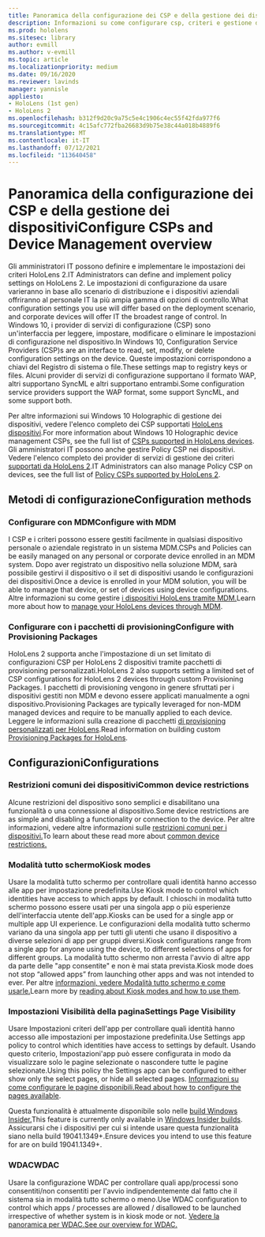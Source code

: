 ```yaml
---
title: Panoramica della configurazione dei CSP e della gestione dei dispositivi
description: Informazioni su come configurare csp, criteri e gestione dei dispositivi usando la gestione dei dispositivi mobili e i pacchetti di provisioning.
ms.prod: hololens
ms.sitesec: library
author: evmill
ms.author: v-evmill
ms.topic: article
ms.localizationpriority: medium
ms.date: 09/16/2020
ms.reviewer: lavinds
manager: yannisle
appliesto:
- HoloLens (1st gen)
- HoloLens 2
ms.openlocfilehash: b312f9d20c9a75c5e4c1906c4ec55f42fda977f6
ms.sourcegitcommit: 4c15afc772fba26683d9b75e38c44a018b4889f6
ms.translationtype: MT
ms.contentlocale: it-IT
ms.lasthandoff: 07/12/2021
ms.locfileid: "113640458"
---
```

# <a name="configure-csps-and-device-management-overview"></a><span data-ttu-id="c1168-103">Panoramica della configurazione dei CSP e della gestione dei dispositivi</span><span class="sxs-lookup"><span data-stu-id="c1168-103">Configure CSPs and Device Management overview</span></span>

<span data-ttu-id="c1168-104">Gli amministratori IT possono definire e implementare le impostazioni dei criteri HoloLens 2.</span><span class="sxs-lookup"><span data-stu-id="c1168-104">IT Administrators can define and implement policy settings on HoloLens 2.</span></span> <span data-ttu-id="c1168-105">Le impostazioni di configurazione da usare varieranno in base allo scenario di distribuzione e i dispositivi aziendali offriranno al personale IT la più ampia gamma di opzioni di controllo.</span><span class="sxs-lookup"><span data-stu-id="c1168-105">What configuration settings you use will differ based on the deployment scenario, and corporate devices will offer IT the broadest range of control.</span></span> <span data-ttu-id="c1168-106">In Windows 10, i provider di servizi di configurazione (CSP) sono un'interfaccia per leggere, impostare, modificare o eliminare le impostazioni di configurazione nel dispositivo.</span><span class="sxs-lookup"><span data-stu-id="c1168-106">In Windows 10, Configuration Service Providers (CSP)s are an interface to read, set, modify, or delete configuration settings on the device.</span></span> <span data-ttu-id="c1168-107">Queste impostazioni corrispondono a chiavi del Registro di sistema o file.</span><span class="sxs-lookup"><span data-stu-id="c1168-107">These settings map to registry keys or files.</span></span> <span data-ttu-id="c1168-108">Alcuni provider di servizi di configurazione supportano il formato WAP, altri supportano SyncML e altri supportano entrambi.</span><span class="sxs-lookup"><span data-stu-id="c1168-108">Some configuration service providers support the WAP format, some support SyncML, and some support both.</span></span>

<span data-ttu-id="c1168-109">Per altre informazioni sui Windows 10 Holographic di gestione dei dispositivi, vedere l'elenco completo dei CSP supportati [HoloLens dispositivi](/windows/client-management/mdm/configuration-service-provider-reference#hololens).</span><span class="sxs-lookup"><span data-stu-id="c1168-109">For more information about Windows 10 Holographic device management CSPs, see the full list of [CSPs supported in HoloLens devices](/windows/client-management/mdm/configuration-service-provider-reference#hololens).</span></span>
<span data-ttu-id="c1168-110">Gli amministratori IT possono anche gestire Policy CSP nei dispositivi. Vedere l'elenco completo dei provider di servizi di gestione dei criteri [supportati da HoloLens 2](/windows/client-management/mdm/policy-csps-supported-by-hololens2).</span><span class="sxs-lookup"><span data-stu-id="c1168-110">IT Administrators can also manage Policy CSP on devices, see the full list of [Policy CSPs supported by HoloLens 2](/windows/client-management/mdm/policy-csps-supported-by-hololens2).</span></span>

## <a name="configuration-methods"></a><span data-ttu-id="c1168-111">Metodi di configurazione</span><span class="sxs-lookup"><span data-stu-id="c1168-111">Configuration methods</span></span>

### <a name="configure-with-mdm"></a><span data-ttu-id="c1168-112">Configurare con MDM</span><span class="sxs-lookup"><span data-stu-id="c1168-112">Configure with MDM</span></span>

<span data-ttu-id="c1168-113">I CSP e i criteri possono essere gestiti facilmente in qualsiasi dispositivo personale o aziendale registrato in un sistema MDM.</span><span class="sxs-lookup"><span data-stu-id="c1168-113">CSPs and Policies can be easily managed on any personal or corporate device enrolled in an MDM system.</span></span> <span data-ttu-id="c1168-114">Dopo aver registrato un dispositivo nella soluzione MDM, sarà possibile gestirvi il dispositivo o il set di dispositivi usando le configurazioni dei dispositivi.</span><span class="sxs-lookup"><span data-stu-id="c1168-114">Once a device is enrolled in your MDM solution, you will be able to manage that device, or set of devices using device configurations.</span></span> <span data-ttu-id="c1168-115">Altre informazioni su come gestire [i dispositivi HoloLens tramite MDM.](hololens-mdm-configure.md)</span><span class="sxs-lookup"><span data-stu-id="c1168-115">Learn more about how to [manage your HoloLens devices through MDM](hololens-mdm-configure.md).</span></span>

### <a name="configure-with-provisioning-packages"></a><span data-ttu-id="c1168-116">Configurare con i pacchetti di provisioning</span><span class="sxs-lookup"><span data-stu-id="c1168-116">Configure with Provisioning Packages</span></span>

<span data-ttu-id="c1168-117">HoloLens 2 supporta anche l'impostazione di un set limitato di configurazioni CSP per HoloLens 2 dispositivi tramite pacchetti di provisioning personalizzati.</span><span class="sxs-lookup"><span data-stu-id="c1168-117">HoloLens 2 also supports setting a limited set of CSP configurations for HoloLens 2 devices through custom Provisioning Packages.</span></span> <span data-ttu-id="c1168-118">I pacchetti di provisioning vengono in genere sfruttati per i dispositivi gestiti non MDM e devono essere applicati manualmente a ogni dispositivo.</span><span class="sxs-lookup"><span data-stu-id="c1168-118">Provisioning Packages are typically leveraged for non-MDM managed devices and require to be manually applied to each device.</span></span> <span data-ttu-id="c1168-119">Leggere le informazioni sulla creazione di pacchetti [di provisioning personalizzati per HoloLens](hololens-provisioning.md).</span><span class="sxs-lookup"><span data-stu-id="c1168-119">Read information on building custom [Provisioning Packages for HoloLens](hololens-provisioning.md).</span></span>

## <a name="configurations"></a><span data-ttu-id="c1168-120">Configurazioni</span><span class="sxs-lookup"><span data-stu-id="c1168-120">Configurations</span></span>

### <a name="common-device-restrictions"></a><span data-ttu-id="c1168-121">Restrizioni comuni dei dispositivi</span><span class="sxs-lookup"><span data-stu-id="c1168-121">Common device restrictions</span></span>

<span data-ttu-id="c1168-122">Alcune restrizioni del dispositivo sono semplici e disabilitano una funzionalità o una connessione al dispositivo.</span><span class="sxs-lookup"><span data-stu-id="c1168-122">Some device restrictions are as simple and disabling a functionality or connection to the device.</span></span> <span data-ttu-id="c1168-123">Per altre informazioni, vedere altre informazioni sulle [restrizioni comuni per i dispositivi.](hololens-common-device-restrictions.md)</span><span class="sxs-lookup"><span data-stu-id="c1168-123">To learn about these read more about [common device restrictions.](hololens-common-device-restrictions.md)</span></span>

### <a name="kiosk-modes"></a><span data-ttu-id="c1168-124">Modalità tutto schermo</span><span class="sxs-lookup"><span data-stu-id="c1168-124">Kiosk modes</span></span>

<span data-ttu-id="c1168-125">Usare la modalità tutto schermo per controllare quali identità hanno accesso alle app per impostazione predefinita.</span><span class="sxs-lookup"><span data-stu-id="c1168-125">Use Kiosk mode to control which identities have access to which apps by default.</span></span> <span data-ttu-id="c1168-126">I chioschi in modalità tutto schermo possono essere usati per una singola app o più esperienze dell'interfaccia utente dell'app.</span><span class="sxs-lookup"><span data-stu-id="c1168-126">Kiosks can be used for a single app or multiple app UI experience.</span></span> <span data-ttu-id="c1168-127">Le configurazioni della modalità tutto schermo variano da una singola app per tutti gli utenti che usano il dispositivo a diverse selezioni di app per gruppi diversi.</span><span class="sxs-lookup"><span data-stu-id="c1168-127">Kiosk configurations range from a single app for anyone using the device, to different selections of apps for different groups.</span></span> <span data-ttu-id="c1168-128">La modalità tutto schermo non arresta l'avvio di altre app da parte delle "app consentite" e non è mai stata prevista.</span><span class="sxs-lookup"><span data-stu-id="c1168-128">Kiosk mode does not stop “allowed apps” from launching other apps and was not intended to ever.</span></span> <span data-ttu-id="c1168-129">Per altre [informazioni, vedere Modalità tutto schermo e come usarle.](hololens-kiosk.md)</span><span class="sxs-lookup"><span data-stu-id="c1168-129">Learn more by [reading about Kiosk modes and how to use them](hololens-kiosk.md).</span></span>

### <a name="settings-page-visibility"></a><span data-ttu-id="c1168-130">Impostazioni Visibilità della pagina</span><span class="sxs-lookup"><span data-stu-id="c1168-130">Settings Page Visibility</span></span>

<span data-ttu-id="c1168-131">Usare Impostazioni criteri dell'app per controllare quali identità hanno accesso alle impostazioni per impostazione predefinita.</span><span class="sxs-lookup"><span data-stu-id="c1168-131">Use Settings app policy to control which identities have access to settings by default.</span></span> <span data-ttu-id="c1168-132">Usando questo criterio, Impostazioni'app può essere configurata in modo da visualizzare solo le pagine selezionate o nascondere tutte le pagine selezionate.</span><span class="sxs-lookup"><span data-stu-id="c1168-132">Using this policy the Settings app can be configured to either show only the select pages, or hide all selected pages.</span></span> <span data-ttu-id="c1168-133">[Informazioni su come configurare le pagine disponibili.](settings-uri-list.md)</span><span class="sxs-lookup"><span data-stu-id="c1168-133">[Read about how to configure the pages available](settings-uri-list.md).</span></span>

<span data-ttu-id="c1168-134">Questa funzionalità è attualmente disponibile solo nelle [build Windows Insider.](hololens-insider.md)</span><span class="sxs-lookup"><span data-stu-id="c1168-134">This feature is currently only available in [Windows Insider builds](hololens-insider.md).</span></span> <span data-ttu-id="c1168-135">Assicurarsi che i dispositivi per cui si intende usare questa funzionalità siano nella build 19041.1349+.</span><span class="sxs-lookup"><span data-stu-id="c1168-135">Ensure devices you intend to use this feature for are on build 19041.1349+.</span></span>

### <a name="wdac"></a><span data-ttu-id="c1168-136">WDAC</span><span class="sxs-lookup"><span data-stu-id="c1168-136">WDAC</span></span>

<span data-ttu-id="c1168-137">Usare la configurazione WDAC per controllare quali app/processi sono consentiti/non consentiti per l'avvio indipendentemente dal fatto che il sistema sia in modalità tutto schermo o meno.</span><span class="sxs-lookup"><span data-stu-id="c1168-137">Use WDAC configuration to control which apps / processes are allowed / disallowed to be launched irrespective of whether system is in kiosk mode or not.</span></span>
[<span data-ttu-id="c1168-138">Vedere la panoramica per WDAC.</span><span class="sxs-lookup"><span data-stu-id="c1168-138">See our overview for WDAC.</span></span>](windows-defender-application-control-wdac.md)
